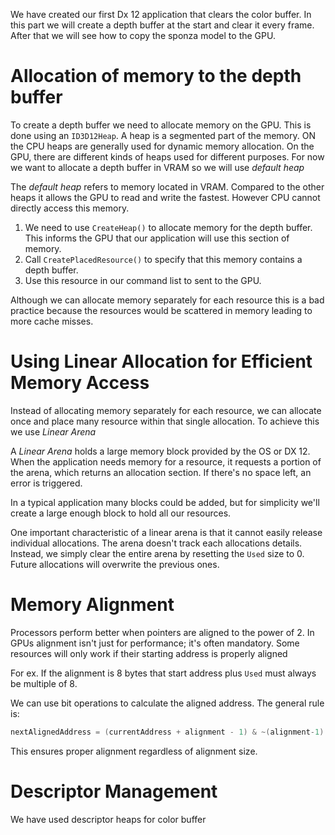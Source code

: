We have created our first Dx 12 application that clears the color buffer. In this part we will create a depth buffer at the start and clear it every frame. After that we will see how to copy the sponza model to the GPU. 

# Allocation of memory to the depth buffer

To create a depth buffer we need to allocate memory on the GPU. This is done using an `ID3D12Heap`. A heap is a segmented part of the memory. ON the CPU heaps are generally used for dynamic memory allocation. On the GPU, there are different kinds of heaps used for different purposes. For now we want to allocate a depth buffer in VRAM so we will use *default heap*

The *default heap* refers to memory located in VRAM. Compared to the other heaps it allows the GPU to read and write the fastest. However CPU cannot directly access this memory. 
1. We need to use `CreateHeap()` to allocate memory for the depth buffer. This informs the GPU that our application will use this section of memory. 
2. Call `CreatePlacedResource()` to specify that this memory contains a depth buffer. 
3. Use this resource in our command list to sent to the GPU. 

Although we can allocate memory separately for each resource this is a bad practice because the resources would be scattered in memory leading to more cache misses.  

# Using Linear Allocation for Efficient Memory Access

Instead of allocating memory separately for each resource, we can allocate once and place many resource within that single allocation. To achieve this we use *Linear Arena*

A *Linear Arena* holds a large memory block provided by the OS or DX 12. When the application needs memory for a resource, it requests a portion of the arena, which returns an allocation section. If there's no space left, an error is triggered.  

In a typical application many blocks could be added, but for simplicity we'll create a large enough block to hold all our resources. 

One important characteristic of a linear arena is that it cannot easily release individual allocations. The arena doesn't track each allocations details. Instead, we simply clear the entire arena by resetting the `Used` size to 0. Future allocations will overwrite the previous ones.

# Memory Alignment

Processors perform better when pointers are aligned to the power of 2. In GPUs alignment isn't just for performance; it's often mandatory. Some resources will only work if their starting address is properly aligned

For ex. If the alignment is 8 bytes that start address plus `Used` must always be multiple of 8.

We can use bit operations to calculate the aligned address. The general rule is:

``` c
nextAlignedAddress = (currentAddress + alignment - 1) & ~(alignment-1)
```

This ensures proper alignment regardless of alignment size. 

# Descriptor Management

We have used descriptor heaps for color buffer

